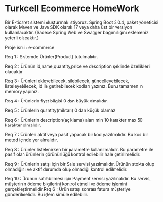 # Turkcell Ecommerce HomeWork

Bir E-ticaret sistemi oluşturmak istiyoruz. Spring Boot 3.0.4, paket yöneticisi olarak Maven ve Java SDK olarak 17 veya daha üst bir versiyon kullanılacaktır.
(Sadece Spring Web ve Swagger bağımlılığını eklemeniz yeterli olacaktır.)

Proje ismi : e-commerce

Req 1 : Sistemde Ürünler(Product) tutulmalıdır.

Req 2 : Ürünün id,name,quantity,price ve description şeklinde özellikleri olacaktır.

Req 3 : Ürünleri ekleyebilecek, silebilecek, güncelleyebilecek, listeleyebilecek, id ile getirebilecek kodları yazınız. Bunu tamamen in memory yapınız.

Req 4 : Ürünlerin fiyat bilgisi 0 dan büyük olmalıdır.

Req 5 : Ürünlerin quantity(miktarı) 0 dan küçük olamaz.

Req 6 : Ürünlerin description(açıklama) alanı min 10 karakter max 50 karakter olmalıdır.

Req 7 : Ürünleri aktif veya pasif yapacak bir kod yazılmalıdır. Bu kod bir metod içinde yer almalıdır.

Req 8 : Ürünler listelenirken bir parametre kullanılmalıdır. Bu parametre ile pasif olan ürünlerin görünürlüğü kontrol edilebilir hale getirilmelidir.

Req 9 : Ürünlerin satışı için bir Sale servisi yazılmalıdır. Ürünün stokta olup olmadığını ve aktif durumda olup olmadığı kontrol edilmelidir.

Req 10 : Ürünün satılabilmesi için Payment servisi yazılmalıdır. Bu servis, müşterinin ödeme bilgilerini kontrol etmeli ve ödeme işlemini gerçekleştirmelidir.Req 6 : Ürün satışı sonrası fatura müşteriye gönderilmelidir. Bu işlem simüle edilebilir.
